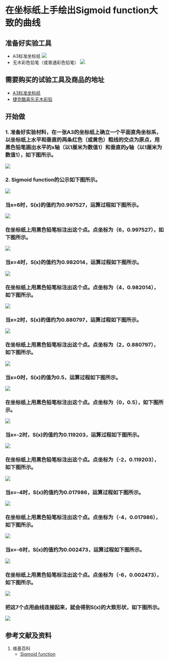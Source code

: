 # 在坐标纸上手绘出Sigmoid function大致的曲线

## 准备好实验工具

- A3标准坐标纸
![](/images/Sigmoid_function/在坐标纸上手绘出大致的曲线/A3标准坐标纸.jpg)
- 无木彩色铅笔（或普通彩色铅笔）
![](/images/Sigmoid_function/在坐标纸上手绘出大致的曲线/无木彩色铅笔.jpg)

## 需要购买的试验工具及商品的地址

- [A3标准坐标纸](https://detail.tmall.com/item.htm?id=27142292922&ali_refid=a3_430583_1006:1105863285:N:dZ%20MV6sJ%20YlXqxaoC1QlJw==:77285e2bbcb0cebf9d00068f21bd840f&ali_trackid=1_77285e2bbcb0cebf9d00068f21bd840f&spm=a230r.1.14.1&skuId=3165771512170)
- [捷克酷喜乐无木彩铅](https://detail.tmall.com/item.htm?spm=a230r.1.14.8.7a1b4237sLkqe4&id=10680260235&cm_id=140105335569ed55e27b&abbucket=9&skuId=3447429972029)

## 开始做

### 1. 准备好实验材料，在一张A3的坐标纸上确立一个平面直角坐标系，以坐标纸上水平和垂直的两条红色（或黄色）粗线的交点为原点，用黑色铅笔画出水平的x轴（以1厘米为数值1）和垂直的y轴（以1厘米为数值1），如下图所示。

![](/images/Sigmoid_function/在坐标纸上手绘出大致的曲线/1a.jpg)

### 2. Sigmoid function的公示如下图所示。

![](/images/Sigmoid_function/在坐标纸上手绘出大致的曲线/2a0.jpg)

### 当x=6时，S(x)的值约为0.997527，运算过程如下图所示。

![](/images/Sigmoid_function/在坐标纸上手绘出大致的曲线/2a1.jpg)

### 在坐标纸上用黑色铅笔标注出这个点。点坐标为（6，0.997527），如下图所示。

![](/images/Sigmoid_function/在坐标纸上手绘出大致的曲线/2a1_1.jpg)

### 当x=4时，S(x)的值约为0.982014，运算过程如下图所示。

![](/images/Sigmoid_function/在坐标纸上手绘出大致的曲线/2a2.jpg)

### 在坐标纸上用黑色铅笔标注出这个点。点坐标为（4，0.982014），如下图所示。

![](/images/Sigmoid_function/在坐标纸上手绘出大致的曲线/2a2_1.jpg)

### 当x=2时，S(x)的值约为0.880797，运算过程如下图所示。

![](/images/Sigmoid_function/在坐标纸上手绘出大致的曲线/2a3.jpg)

### 在坐标纸上用黑色铅笔标注出这个点。点坐标为（2，0.880797），如下图所示。

![](/images/Sigmoid_function/在坐标纸上手绘出大致的曲线/2a3_1.jpg)

### 当x=0时，S(x)的值为0.5，运算过程如下图所示。

![](/images/Sigmoid_function/在坐标纸上手绘出大致的曲线/2a4.jpg)

### 在坐标纸上用黑色铅笔标注出这个点。点坐标为（0，0.5），如下图所示。

![](/images/Sigmoid_function/在坐标纸上手绘出大致的曲线/2a4_1.jpg)

### 当x=-2时，S(x)的值约为0.119203，运算过程如下图所示。

![](/images/Sigmoid_function/在坐标纸上手绘出大致的曲线/2a5.jpg)

### 在坐标纸上用黑色铅笔标注出这个点。点坐标为（-2，0.119203），如下图所示。

![](/images/Sigmoid_function/在坐标纸上手绘出大致的曲线/2a5_1.jpg)

### 当x=-4时，S(x)的值约为0.017986，运算过程如下图所示。

![](/images/Sigmoid_function/在坐标纸上手绘出大致的曲线/2a6.jpg)

### 在坐标纸上用黑色铅笔标注出这个点。点坐标为（-4，0.017986），如下图所示。

![](/images/Sigmoid_function/在坐标纸上手绘出大致的曲线/2a6_1.jpg)

### 当x=-6时，S(x)的值约为0.002473，运算过程如下图所示。

![](/images/Sigmoid_function/在坐标纸上手绘出大致的曲线/2a7.jpg)

### 在坐标纸上用黑色铅笔标注出这个点。点坐标为（-6，0.002473），如下图所示。

![](/images/Sigmoid_function/在坐标纸上手绘出大致的曲线/2a7_1.jpg)

### 把这7个点用曲线连接起来，就会得到S(x)的大致形状，如下图所示。

![](/images/Sigmoid_function/在坐标纸上手绘出大致的曲线/2a8.jpg)

## 参考文献及资料

1. 维基百科
	- [Sigmoid function](https://en.wikipedia.org/wiki/Sigmoid_function) 
